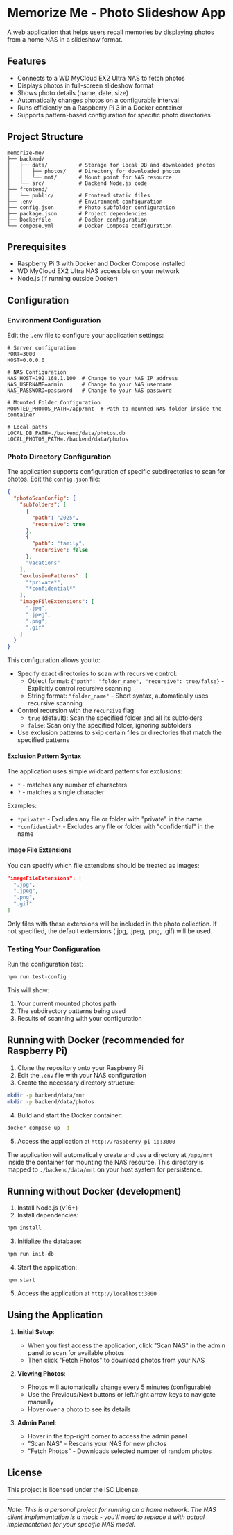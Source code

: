 # Memorize Me - Photo Slideshow App

A web application that helps users recall memories by displaying photos from a home NAS in a slideshow format.

## Features

- Connects to a WD MyCloud EX2 Ultra NAS to fetch photos
- Displays photos in full-screen slideshow format
- Shows photo details (name, date, size)
- Automatically changes photos on a configurable interval
- Runs efficiently on a Raspberry Pi 3 in a Docker container
- Supports pattern-based configuration for specific photo directories

## Project Structure

```
memorize-me/
├── backend/
│   ├── data/          # Storage for local DB and downloaded photos
│   │   ├── photos/    # Directory for downloaded photos
│   │   └── mnt/       # Mount point for NAS resource
│   └── src/           # Backend Node.js code
├── frontend/
│   └── public/        # Frontend static files
├── .env               # Environment configuration
├── config.json        # Photo subfolder configuration
├── package.json       # Project dependencies
├── Dockerfile         # Docker configuration
└── compose.yml        # Docker Compose configuration
```

## Prerequisites

- Raspberry Pi 3 with Docker and Docker Compose installed
- WD MyCloud EX2 Ultra NAS accessible on your network
- Node.js (if running outside Docker)

## Configuration

### Environment Configuration

Edit the `.env` file to configure your application settings:

```
# Server configuration
PORT=3000
HOST=0.0.0.0

# NAS Configuration
NAS_HOST=192.168.1.100  # Change to your NAS IP address
NAS_USERNAME=admin      # Change to your NAS username
NAS_PASSWORD=password   # Change to your NAS password

# Mounted Folder Configuration
MOUNTED_PHOTOS_PATH=/app/mnt  # Path to mounted NAS folder inside the container

# Local paths
LOCAL_DB_PATH=./backend/data/photos.db
LOCAL_PHOTOS_PATH=./backend/data/photos
```

### Photo Directory Configuration

The application supports configuration of specific subdirectories to scan for photos. Edit the `config.json` file:

```json
{
  "photoScanConfig": {
    "subfolders": [
      {
        "path": "2025",
        "recursive": true
      },
      {
        "path": "family",
        "recursive": false
      },
      "vacations"
    ],
    "exclusionPatterns": [
      "*private*",
      "*confidential*"
    ],
    "imageFileExtensions": [
      ".jpg",
      ".jpeg",
      ".png",
      ".gif"
    ]
  }
}
```

This configuration allows you to:
- Specify exact directories to scan with recursive control:
  - Object format: `{"path": "folder_name", "recursive": true/false}` - Explicitly control recursive scanning
  - String format: `"folder_name"` - Short syntax, automatically uses recursive scanning
- Control recursion with the `recursive` flag:
  - `true` (default): Scan the specified folder and all its subfolders
  - `false`: Scan only the specified folder, ignoring subfolders
- Use exclusion patterns to skip certain files or directories that match the specified patterns

#### Exclusion Pattern Syntax

The application uses simple wildcard patterns for exclusions:
- `*` - matches any number of characters
- `?` - matches a single character

Examples:
- `*private*` - Excludes any file or folder with "private" in the name
- `*confidential*` - Excludes any file or folder with "confidential" in the name

#### Image File Extensions

You can specify which file extensions should be treated as images:

```json
"imageFileExtensions": [
  ".jpg",
  ".jpeg",
  ".png",
  ".gif"
]
```

Only files with these extensions will be included in the photo collection. If not specified, the default extensions (.jpg, .jpeg, .png, .gif) will be used.

### Testing Your Configuration

Run the configuration test:

```bash
npm run test-config
```

This will show:
1. Your current mounted photos path
2. The subdirectory patterns being used
3. Results of scanning with your configuration

## Running with Docker (recommended for Raspberry Pi)

1. Clone the repository onto your Raspberry Pi
2. Edit the `.env` file with your NAS configuration
3. Create the necessary directory structure:

```bash
mkdir -p backend/data/mnt
mkdir -p backend/data/photos
```

4. Build and start the Docker container:

```bash
docker compose up -d
```

5. Access the application at `http://raspberry-pi-ip:3000`

The application will automatically create and use a directory at `/app/mnt` inside the container for mounting the NAS resource. This directory is mapped to `./backend/data/mnt` on your host system for persistence.

## Running without Docker (development)

1. Install Node.js (v16+)
2. Install dependencies:

```bash
npm install
```

3. Initialize the database:

```bash
npm run init-db
```

4. Start the application:

```bash
npm start
```

5. Access the application at `http://localhost:3000`

## Using the Application

1. **Initial Setup**:
   - When you first access the application, click "Scan NAS" in the admin panel to scan for available photos
   - Then click "Fetch Photos" to download photos from your NAS

2. **Viewing Photos**:
   - Photos will automatically change every 5 minutes (configurable)
   - Use the Previous/Next buttons or left/right arrow keys to navigate manually
   - Hover over a photo to see its details

3. **Admin Panel**:
   - Hover in the top-right corner to access the admin panel
   - "Scan NAS" - Rescans your NAS for new photos
   - "Fetch Photos" - Downloads selected number of random photos

## License

This project is licensed under the ISC License.

---

*Note: This is a personal project for running on a home network. The NAS client implementation is a mock - you'll need to replace it with actual implementation for your specific NAS model.*
